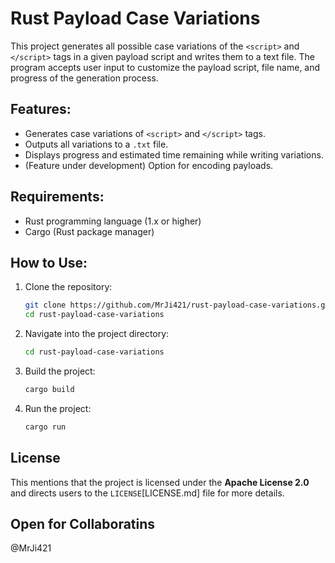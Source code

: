 # Rust Payload Case Variations

This project generates all possible case variations of the `<script>` and `</script>` tags in a given payload script and writes them to a text file. The program accepts user input to customize the payload script, file name, and progress of the generation process.

## Features:
- Generates case variations of `<script>` and `</script>` tags.
- Outputs all variations to a `.txt` file.
- Displays progress and estimated time remaining while writing variations.
- (Feature under development) Option for encoding payloads.

## Requirements:
- Rust programming language (1.x or higher)
- Cargo (Rust package manager)

## How to Use:
1. Clone the repository:
   ```bash
   git clone https://github.com/MrJi421/rust-payload-case-variations.git
   cd rust-payload-case-variations
   ```

2. Navigate into the project directory:
    ```bash
    cd rust-payload-case-variations
    ```

3. Build the project:
    ```bash
    cargo build
    ```

4. Run the project:
    ```bash
    cargo run
    ```

## License

This mentions that the project is licensed under the **Apache License 2.0** and directs users to the `LICENSE`[LICENSE.md] file for more details. 

## Open for Collaboratins
@MrJi421
